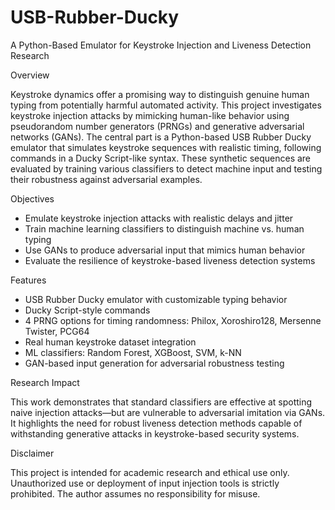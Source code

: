 # USB-Rubber-Ducky
A Python-Based Emulator for Keystroke Injection and Liveness Detection Research

Overview

Keystroke dynamics offer a promising way to distinguish genuine human typing from potentially harmful automated activity. This project investigates keystroke injection attacks by mimicking human-like behavior using pseudorandom number generators (PRNGs) and generative adversarial networks (GANs).
The central part is a Python-based USB Rubber Ducky emulator that simulates keystroke sequences with realistic timing, following commands in a Ducky Script-like syntax. These synthetic sequences are evaluated by training various classifiers to detect machine input and testing their robustness against adversarial examples.

Objectives
- Emulate keystroke injection attacks with realistic delays and jitter
- Train machine learning classifiers to distinguish machine vs. human typing
- Use GANs to produce adversarial input that mimics human behavior
- Evaluate the resilience of keystroke-based liveness detection systems

Features
- USB Rubber Ducky emulator with customizable typing behavior
- Ducky Script-style commands
- 4 PRNG options for timing randomness: Philox, Xoroshiro128, Mersenne Twister, PCG64
- Real human keystroke dataset integration
- ML classifiers: Random Forest, XGBoost, SVM, k-NN
- GAN-based input generation for adversarial robustness testing

Research Impact

This work demonstrates that standard classifiers are effective at spotting naive injection attacks—but are vulnerable to adversarial imitation via GANs. It highlights the need for robust liveness detection methods capable of withstanding generative attacks in keystroke-based security systems.

Disclaimer

This project is intended for academic research and ethical use only. Unauthorized use or deployment of input injection tools is strictly prohibited. The author assumes no responsibility for misuse.

